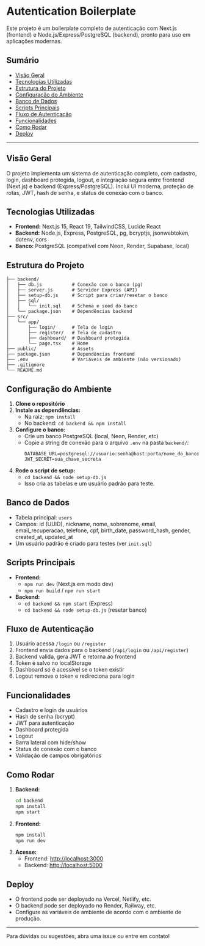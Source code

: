 # Autentication Boilerplate

Este projeto é um boilerplate completo de autenticação com Next.js (frontend) e Node.js/Express/PostgreSQL (backend), pronto para uso em aplicações modernas.

## Sumário
- [Visão Geral](#visão-geral)
- [Tecnologias Utilizadas](#tecnologias-utilizadas)
- [Estrutura do Projeto](#estrutura-do-projeto)
- [Configuração do Ambiente](#configuração-do-ambiente)
- [Banco de Dados](#banco-de-dados)
- [Scripts Principais](#scripts-principais)
- [Fluxo de Autenticação](#fluxo-de-autenticação)
- [Funcionalidades](#funcionalidades)
- [Como Rodar](#como-rodar)
- [Deploy](#deploy)

---

## Visão Geral
O projeto implementa um sistema de autenticação completo, com cadastro, login, dashboard protegida, logout, e integração segura entre frontend (Next.js) e backend (Express/PostgreSQL). Inclui UI moderna, proteção de rotas, JWT, hash de senha, e status de conexão com o banco.

## Tecnologias Utilizadas
- **Frontend:** Next.js 15, React 19, TailwindCSS, Lucide React
- **Backend:** Node.js, Express, PostgreSQL, pg, bcryptjs, jsonwebtoken, dotenv, cors
- **Banco:** PostgreSQL (compatível com Neon, Render, Supabase, local)

## Estrutura do Projeto
```
├── backend/
│   ├── db.js           # Conexão com o banco (pg)
│   ├── server.js       # Servidor Express (API)
│   ├── setup-db.js     # Script para criar/resetar o banco
│   ├── sql/
│   │   └── init.sql    # Schema e seed do banco
│   └── package.json    # Dependências backend
├── src/
│   └── app/
│       ├── login/      # Tela de login
│       ├── register/   # Tela de cadastro
│       ├── dashboard/  # Dashboard protegida
│       └── page.tsx    # Home
├── public/             # Assets
├── package.json        # Dependências frontend
├── .env                # Variáveis de ambiente (não versionado)
├── .gitignore
└── README.md
```

## Configuração do Ambiente
1. **Clone o repositório**
2. **Instale as dependências:**
   - Na raiz: `npm install`
   - No backend: `cd backend && npm install`
3. **Configure o banco:**
   - Crie um banco PostgreSQL (local, Neon, Render, etc)
   - Copie a string de conexão para o arquivo `.env` na pasta `backend/`:
     ```
     DATABASE_URL=postgresql://usuario:senha@host:porta/nome_do_banco
     JWT_SECRET=sua_chave_secreta
     ```
4. **Rode o script de setup:**
   - `cd backend && node setup-db.js`
   - Isso cria as tabelas e um usuário padrão para teste.

## Banco de Dados
- Tabela principal: `users`
- Campos: id (UUID), nickname, nome, sobrenome, email, email_recuperacao, telefone, cpf, birth_date, password_hash, gender, created_at, updated_at
- Um usuário padrão é criado para testes (ver `init.sql`)

## Scripts Principais
- **Frontend:**
  - `npm run dev` (Next.js em modo dev)
  - `npm run build` / `npm run start`
- **Backend:**
  - `cd backend && npm start` (Express)
  - `cd backend && node setup-db.js` (resetar banco)

## Fluxo de Autenticação
1. Usuário acessa `/login` ou `/register`
2. Frontend envia dados para o backend (`/api/login` ou `/api/register`)
3. Backend valida, gera JWT e retorna ao frontend
4. Token é salvo no localStorage
5. Dashboard só é acessível se o token existir
6. Logout remove o token e redireciona para login

## Funcionalidades
- Cadastro e login de usuários
- Hash de senha (bcrypt)
- JWT para autenticação
- Dashboard protegida
- Logout
- Barra lateral com hide/show
- Status de conexão com o banco
- Validação de campos obrigatórios

## Como Rodar
1. **Backend:**
   ```bash
   cd backend
   npm install
   npm start
   ```
2. **Frontend:**
   ```bash
   npm install
   npm run dev
   ```
3. **Acesse:**
   - Frontend: [http://localhost:3000](http://localhost:3000)
   - Backend: [http://localhost:5000](http://localhost:5000)

## Deploy
- O frontend pode ser deployado na Vercel, Netlify, etc.
- O backend pode ser deployado no Render, Railway, etc.
- Configure as variáveis de ambiente de acordo com o ambiente de produção.

---

Para dúvidas ou sugestões, abra uma issue ou entre em contato!
